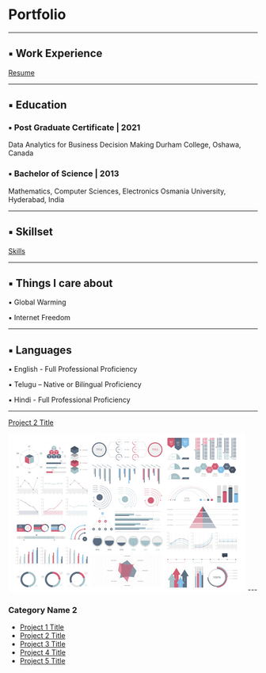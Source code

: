 #             Portfolio



---
## ▪ Work Experience

[Resume](/sample_page)

---


## ▪ Education

###  ▪ Post Graduate Certificate | 2021
Data Analytics for Business Decision Making
Durham College, Oshawa, Canada



### ▪ Bachelor of Science | 2013
Mathematics, Computer Sciences, Electronics
Osmania University, Hyderabad, India

---

## ▪ Skillset

[Skills](/sample_page1.md)

---
## ▪ Things I care about

▪ Global Warming

▪ Internet Freedom

---
## ▪ Languages

▪ English - Full Professional Proficiency

▪ Telugu – Native or Bilingual Proficiency

▪ Hindi - Full Professional Proficiency

---


[Project 2 Title](/pdf/ravitejapv_resume.pdf)

<img src="images/dummy_thumbnail.jpg?raw=true"/>
---

### Category Name 2

- [Project 1 Title](http://example.com/)
- [Project 2 Title](http://example.com/)
- [Project 3 Title](http://example.com/)
- [Project 4 Title](http://example.com/)
- [Project 5 Title](http://example.com/)
